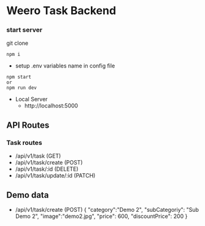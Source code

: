 # Weero Task Backend

### start server

git clone

```
npm i
```

- setup .env variables name in config file

```
npm start
or
npm run dev

```
- Local Server
    - http://localhost:5000

## API Routes

### Task routes
- /api/v1/task (GET)
- /api/v1/task/create (POST)
- /api/v1/task/:id (DELETE)
- /api/v1/task/update/:id (PATCH)



## Demo data
- /api/v1/task/create (POST)
{
    "category":"Demo 2",
    "subCategoriy": "Sub Demo 2",
    "image":"demo2.jpg",
    "price": 600,
    "discountPrice": 200
  }
